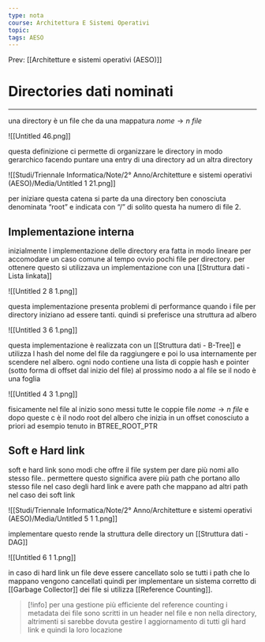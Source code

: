 ```yaml
---
type: nota
course: Architettura E Sistemi Operativi
topic: 
tags: AESO
---
```


Prev: [[Architetture e sistemi operativi (AESO)]]

# Directories dati nominati
---


una directory è un file che da una mappatura $nome \rightarrow n\ file$

![[Untitled 46.png]]

questa definizione ci permette di organizzare le directory in modo gerarchico facendo puntare una entry di una directory ad un altra directory



![[Studi/Triennale Informatica/Note/2° Anno/Architetture e sistemi operativi (AESO)/Media/Untitled 1 21.png]]

per iniziare questa catena si parte da una directory ben conosciuta denominata “root” e indicata con “/” di solito questa ha numero di file 2.

## Implementazione interna

inizialmente l implementazione delle directory era fatta in modo lineare per accomodare un caso comune al tempo ovvio pochi file per directory. per ottenere questo si utilizzava un implementazione con una [[Struttura dati - Lista linkata]]

![[Untitled 2 8 1.png]]

questa implementazione presenta problemi di performance quando i file per directory iniziano ad essere tanti. quindi si preferisce una struttura ad albero

![[Untitled 3 6 1.png]]

questa implementazione è realizzata con un [[Struttura dati - B-Tree]] e utilizza l hash del nome del file da raggiungere e poi lo usa internamente per scendere nel albero.
ogni nodo contiene una lista di coppie hash e pointer (sotto forma di offset dal inizio del file) al prossimo nodo a al file se il nodo è una foglia

![[Untitled 4 3 1.png]]

fisicamente nel file al inizio sono messi tutte le coppie file $nome \rightarrow n\ file$ e dopo queste c è il nodo root del albero che inizia in un offset conosciuto a priori ad esempio tenuto in BTREE_ROOT_PTR

## Soft e Hard link

soft e hard link sono modi che offre il file system per dare più nomi allo stesso file.. permettere questo significa avere più path che portano allo stesso file nel caso degli hard link e avere path che mappano ad altri path nel caso dei soft link



![[Studi/Triennale Informatica/Note/2° Anno/Architetture e sistemi operativi (AESO)/Media/Untitled 5 1 1.png]]

 implementare questo rende la struttura delle directory un [[Struttura dati - DAG]]

![[Untitled 6 1 1.png]]

in caso di hard link un file deve essere cancellato solo se tutti i path che lo mappano vengono cancellati quindi per implementare un sistema corretto di [[Garbage Collector]] dei file si utilizza [[Reference Counting]].

>[!info]
 per una gestione più efficiente del reference counting i metadata dei file sono scritti in un header nel file e non nella directory, altrimenti si sarebbe dovuta gestire l aggiornamento di tutti gli hard link e quindi la loro locazione
